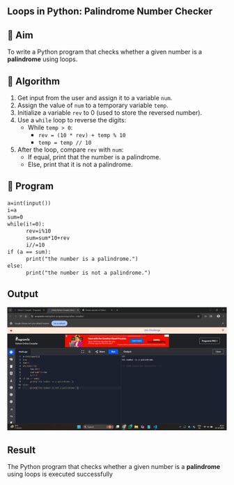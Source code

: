 ## Loops in Python: Palindrome Number Checker

## 🎯 Aim
To write a Python program that checks whether a given number is a **palindrome** using loops.

## 🧠 Algorithm
1. Get input from the user and assign it to a variable `num`.
2. Assign the value of `num` to a temporary variable `temp`.
3. Initialize a variable `rev` to 0 (used to store the reversed number).
4. Use a `while` loop to reverse the digits:
   - While `temp > 0`:
     - `rev = (10 * rev) + temp % 10`
     - `temp = temp // 10`
5. After the loop, compare `rev` with `num`:
   - If equal, print that the number is a palindrome.
   - Else, print that it is not a palindrome.

## 🧾 Program
```
a=int(input())
i=a
sum=0
while(i!=0):
      rev=i%10
      sum=sum*10+rev
      i//=10
if (a == sum):
      print("the number is a palindrome.")
else:
      print("the number is not a palindrome.")
```
## Output
![alt text](<Screenshot (48).png>)
## Result
The Python program that checks whether a given number is a **palindrome** using loops is executed successfully
